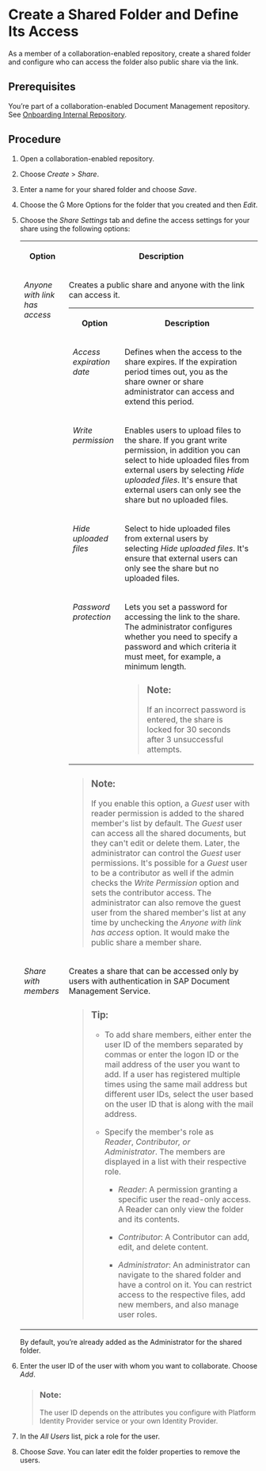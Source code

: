 <!-- loio1ceb1c8f64da4efe9a19a690c424fad0 -->

<link rel="stylesheet" type="text/css" href="../css/sap-icons.css"/>

# Create a Shared Folder and Define Its Access

As a member of a collaboration-enabled repository, create a shared folder and configure who can access the folder also public share via the link.



<a name="loio1ceb1c8f64da4efe9a19a690c424fad0__prereq_gkq_djh_qmb"/>

## Prerequisites

You’re part of a collaboration-enabled Document Management repository. See [Onboarding Internal Repository](../web-app-guide/onboarding-internal-repository-59e3cb7.md).



## Procedure

1.  Open a collaboration-enabled repository.

2.  Choose *Create* \> *Share*.

3.  Enter a name for your shared folder and choose *Save*.

4.  Choose the <span class="SAP-icons"></span> More Options for the folder that you created and then *Edit*.

5.  Choose the *Share Settings* tab and define the access settings for your share using the following options:


    <table>
    <tr>
    <th valign="top">

    Option
    
    </th>
    <th valign="top">

    Description
    
    </th>
    </tr>
    <tr>
    <td valign="top">
    
    *Anyone with link has access*
    
    </td>
    <td valign="top">
    
    Creates a public share and anyone with the link can access it.


    <table>
    <tr>
    <th valign="top">

    Option
    
    </th>
    <th valign="top">

    Description
    
    </th>
    </tr>
    <tr>
    <td valign="top">
    
    *Access expiration date*
    
    </td>
    <td valign="top">
    
    Defines when the access to the share expires. If the expiration period times out, you as the share owner or share administrator can access and extend this period.
    
    </td>
    </tr>
    <tr>
    <td valign="top">
    
    *Write permission*
    
    </td>
    <td valign="top">
    
    Enables users to upload files to the share. If you grant write permission, in addition you can select to hide uploaded files from external users by selecting *Hide uploaded files*. It's ensure that external users can only see the share but no uploaded files.
    
    </td>
    </tr>
    <tr>
    <td valign="top">
    
    *Hide uploaded files*
    
    </td>
    <td valign="top">
    
    Select to hide uploaded files from external users by selecting *Hide uploaded files*. It's ensure that external users can only see the share but no uploaded files.
    
    </td>
    </tr>
    <tr>
    <td valign="top">
    
    *Password protection*
    
    </td>
    <td valign="top">
    
    Lets you set a password for accessing the link to the share. The administrator configures whether you need to specify a password and which criteria it must meet, for example, a minimum length.

    > ### Note:  
    > If an incorrect password is entered, the share is locked for 30 seconds after 3 unsuccessful attempts.


    
    </td>
    </tr>
    </table>
    
    > ### Note:  
    > If you enable this option, a *Guest* user with reader permission is added to the shared member's list by default. The *Guest* user can access all the shared documents, but they can't edit or delete them. Later, the administrator can control the *Guest* user permissions. It's possible for a *Guest* user to be a contributor as well if the admin checks the *Write Permission* option and sets the contributor access. The administrator can also remove the guest user from the shared member's list at any time by unchecking the *Anyone with link has access* option. It would make the public share a member share.


    
    </td>
    </tr>
    <tr>
    <td valign="top">
    
    *Share with members*
    
    </td>
    <td valign="top">
    
    Creates a share that can be accessed only by users with authentication in SAP Document Management Service.

    > ### Tip:  
    > -   To add share members, either enter the user ID of the members separated by commas or enter the logon ID or the mail address of the user you want to add. If a user has registered multiple times using the same mail address but different user IDs, select the user based on the user ID that is along with the mail address.
    > 
    > -   Specify the member's role as *Reader*, *Contributor, or* *Administrator*. The members are displayed in a list with their respective role.
    > 
    >     -   *Reader*: A permission granting a specific user the read-only access. A Reader can only view the folder and its contents.
    > 
    >     -   *Contributor*: A Contributor can add, edit, and delete content.
    >     -   *Administrator*: An administrator can navigate to the shared folder and have a control on it. You can restrict access to the respective files, add new members, and also manage user roles.


    
    </td>
    </tr>
    </table>
    
    By default, you’re already added as the Administrator for the shared folder.

6.  Enter the user ID of the user with whom you want to collaborate. Choose *Add*.

    > ### Note:  
    > The user ID depends on the attributes you configure with Platform Identity Provider service or your own Identity Provider.

7.  In the *All Users* list, pick a role for the user.

8.  Choose *Save*. You can later edit the folder properties to remove the users.


